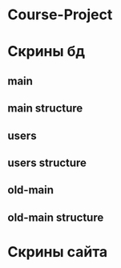 # Course-Project

# Скрины бд

## main 

## main structure

## users

## users structure

## old-main

## old-main structure

# Скрины сайта
